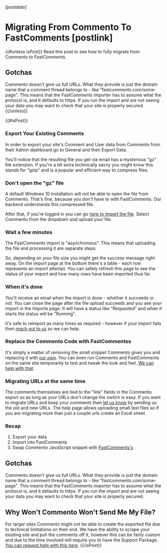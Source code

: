 ###### [postdate]
# Migrating From Commento To FastComments [postlink]

{{#unless isPost}}
Read this post to see how to fully migrate from Commento to FastComments.

## Gotchas

Commento doesn't give us full URLs. What they provide is just the domain name that a comment thread belongs to - like "fastcomments.com/some-page".
This means that the FastComments importer has to assume what the protocol is, and it defaults to https. If you run the import and are not seeing your data
you may want to check that your site is properly secured.
{{/unless}}

{{#isPost}}
### Export Your Existing Comments

In order to export your site's Comment and User data from Commento from their Admin dashboard go to General and then Export Data.

You'll notice that the resulting file you get via email has a mysterious "gz" file extension. If you're a bit extra technically savvy you might know this stands for "gzip" and is a popular and efficient way to compress files. 

### Don't open the "gz" file

A default Windows 10 installation will not be able to open the file from Commento. That's fine, because you don't have to with FastComments. Our backend understands this compressed file.

After that, if you're logged in you can go <a href="https://fastcomments.com/auth/my-account/manage-data/import" target="_blank">here to import the file</a>. Select Commento from the dropdown and upload your file.

### Wait a few minutes

The FastComments import is "asynchronous". This means that uploading the file and processing it are separate steps.

So, depending on your file size you might get the success message right away. On the import page at the bottom there's a table - each row represents an import attempt.
You can safely refresh this page to see the status of your import and how many rows have been imported thus far.

### When it's done

You'll receive an email when the import is done - whether it succeeds or not. You can close the page after the file upload succeeds and you see your import in the Imports page. It will have a status like "Requested" and when it starts the status will be "Running".

It's safe to reimport as many times as required - however if your import fails then <a href="https://fastcomments.com/auth/my-account/help" target="_blank">reach out to us</a> so we can help.

### Replace the Commento Code with FastCommentss

It's simply a matter of removing the small snippet Commento gives you and replacing it with <a href="https://fastcomments.com/auth/my-account/get-acct-code" target="_blank">our own</a>.
You can even run Commento and FastComments on the same site temporarily to test and tweak the look and feel. <a href="https://fastcomments.com/auth/my-account/help" target="_blank">We can help with that</a>.

### Migrating URLs at the same time

The comments themselves are tied to the "link" fields in the Commento export so as long as your URLs don't change the switch is easy. If you want to migrate URLs and keep your
comments then <a href="https://fastcomments.com/auth/my-account/help" target="_blank">let us know</a> by sending us the old and new URLs. The help page allows uploading small text files so if
you are migrating more than just a couple urls create an Excel sheet.

### Recap

1. Export your data
2. Import into FastComments
3. Swap Commento JavaScript snippet with <a href="https://fastcomments.com/auth/my-account/get-acct-code" target="_blank">FastComments's</a>

## Gotchas

Commento doesn't give us full URLs. What they provide is just the domain name that a comment thread belongs to - like "fastcomments.com/some-page".
This means that the FastComments importer has to assume what the protocol is, and it defaults to https. If you run the import and are not seeing your data
you may want to check that your site is properly secured.

## Why Won't Commento Won't Send Me My File?
For larger sites Commento might not be able to create the exported file due to technical limitations on their end. We have the ability to scrape your existing site and pull the comments off it, however this can be
fairly custom and due to the time involved will require you to have the Support Package. <a href="https://fastcomments.com/auth/my-account/help" target="_blank">You can request help with this here</a>.
{{/isPost}}
